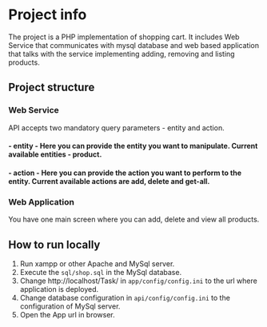 # Project info
The project is a PHP implementation of shopping cart. It includes Web Service that communicates with mysql database and web based application that talks with the service implementing adding, removing and listing products. 

## Project structure
### Web Service
API accepts two mandatory query parameters - entity and action. 
#### - entity - Here you can provide the entity you want to manipulate. Current available entities - product.
#### - action - Here you can provide the action you want to perform to the entity. Current available actions are add, delete and get-all.
### Web Application
You have one main screen where you can add, delete and view all products.

## How to run locally
1. Run xampp or other Apache and MySql server. 
2. Execute the ```sql/shop.sql``` in the MySql database.
3. Change http://localhost/Task/ in ```app/config/config.ini``` to the url where application is deployed. 
4. Change database configuration in ```api/config/config.ini``` to the configuration of MySql server.
5. Open the App url in browser. 
 